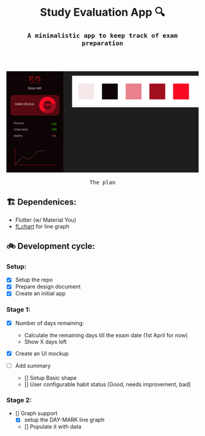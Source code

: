 <h1 align="center"> Study Evaluation App 🔍 </h1>
<h3 align="center"><samp>A minimalistic app to keep track of exam preparation </samp></h3>
<br>
<br>

![The plan](mockups/study-eval-ui.png)
<p align="center"><samp>The plan</samp></p>

## 🏗 Dependenices:
- Flutter (w/ Material You)
- [fl_chart](https://pub.dev/packages/fl_chart) for line graph

## 🚲 Development cycle:

### Setup:
- [x] Setup the repo
- [x] Prepare design document
- [x] Create an initial app

### Stage 1:
- [x] Number of days remaining:
    - Calculate the remaining days till the exam date (1st April for now)
    - Show X days left

- [x] Create an UI mockup

- [ ] Add summary 
    - [] Setup Basic shape
    - [] User configurable habit status [Good, needs improvement, bad]


### Stage 2:
- [] Graph support
    - [x] setup the DAY-MARK line graph
    - [] Populate it with data




